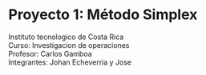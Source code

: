 # Proyecto 1: Método Simplex
 Instituto tecnologico de Costa Rica\
 Curso: Investigacion de operaciones\
 Profesor: Carlos Gamboa\
 Integrantes: Johan Echeverria y Jose
 
 
